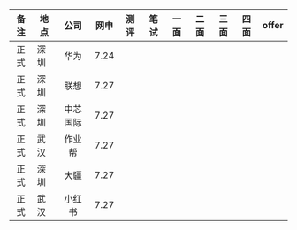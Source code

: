 | 备注 | 地点 |   公司   | 网申 | 测评 | 笔试 | 一面 | 二面 | 三面 | 四面 | offer |
| :--: | ---- | :------: | :--: | :--: | :--: | :--: | :--: | :--: | :--: | :---: |
| 正式 | 深圳 |   华为   | 7.24 |      |      |      |      |      |      |       |
| 正式 | 深圳 |   联想   | 7.27 |      |      |      |      |      |      |       |
| 正式 | 深圳 | 中芯国际 | 7.27 |      |      |      |      |      |      |       |
| 正式 | 武汉 |  作业帮  | 7.27 |      |      |      |      |      |      |       |
| 正式 | 深圳 |   大疆   | 7.27 |      |      |      |      |      |      |       |
| 正式 | 武汉 |  小红书  | 7.27 |      |      |      |      |      |      |       |

